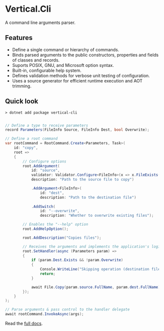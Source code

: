 ﻿# Vertical.Cli

A command line arguments parser.

## Features

- Define a single command or hierarchy of commands.
- Binds parsed arguments to the public constructors, properties and fields of classes and records.
- Suports POSIX, GNU, and Microsoft option syntax.
- Built-in, configurable help system.
- Defines validation methods for verbose unit testing of configuration.
- Uses a source generator for efficient runtime execution and AOT trimming.

## Quick look

```
> dotnet add package vertical-cli
```

```csharp

// Define a type to receive parameters
record Parameters(FileInfo Source, FileInfo Dest, bool Overwrite);

// Define a root command
var rootCommand = RootCommand.Create<Parameters, Task>(
    id: "copy",
    root =>
    {
        // Configure options
        root.AddArgument(
            id: "source",
            validator: Validator.Configure<FileInfo>(x => x.FileExists()),
            description: "Path to the source file to copy")

            .AddArgument<FileInfo>(
                id: "dest",
                description: "Path to the destination file")
                
            .AddSwitch(
                id: "--overwrite", 
                description: "Whether to overwrite existing files");

        // Enables the "--help" option
        root.AddHelpOption();                

        root.AddDescription("Copies files");                

        // Receives the arguments and implements the application's logic
        root.SetHandler(async (Parameters param) => 
        {
            if (param.Dest.Exists && !param.Overwrite)
            {
                Console.WriteLine("Skipping operation (destination file exists).");
                return;
            }

            await File.Copy(param.source.FullName, param.dest.FullName);
        });            
    }
);

// Parse arguments & pass control to the handler delegate
await rootCommand.InvokeAsync(args);

``` 

Read the [full docs](https://github.com/verticalsoftware/vertical-cli/blob/main/docs/intro.md).
